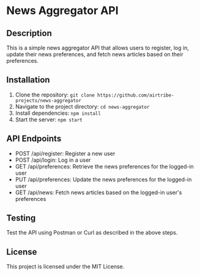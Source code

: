# News Aggregator API

## Description

This is a simple news aggregator API that allows users to register, log in, update their news preferences, and fetch news articles based on their preferences.

## Installation

1. Clone the repository: `git clone https://github.com/airtribe-projects/news-aggregator`
2. Navigate to the project directory: `cd news-aggregator`
3. Install dependencies: `npm install`
4. Start the server: `npm start`

## API Endpoints

- POST /api/register: Register a new user
- POST /api/login: Log in a user
- GET /api/preferences: Retrieve the news preferences for the logged-in user
- PUT /api/preferences: Update the news preferences for the logged-in user
- GET /api/news: Fetch news articles based on the logged-in user's preferences

## Testing

Test the API using Postman or Curl as described in the above steps.

## License

This project is licensed under the MIT License.
